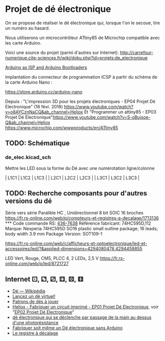 # Projet de dé électronique

On se propose de réaliser le dé électronique qui, lorsque l'on le secoue, tire un numéro au hasard.

Nous utiliserons un microcontrôleur ATtiny85 de Microchip compatible avec les carte Arduino.

Voici une source du projet (parmi d'autres sur Internet): http://carrefour-numerique.cite-sciences.fr/wiki/doku.php?id=projets:de_electronique

[Arduino as ISP and Arduino Bootloaders](https://www.arduino.cc/en/pmwiki.php?n=Tutorial/ArduinoISP)

Implantation du connecteur de programmation ICSP à partir du schéma de la carte Arduino Nano :

https://store.arduino.cc/arduino-nano

Depuis : "L'impression 3D pour les projets électroniques - EP04 Projet Dé Electronique" (18 févr. 2018)
https://www.youtube.com/watch?v=o8AYCznNaCQ&ab_channel=Heliox
Et "Programmer un attiny85 - EP03 Projet Dé Electronique"https://www.youtube.com/watch?v=S-oBujsoe-Q&ab_channel=Heliox
https://www.microchip.com/wwwproducts/en/ATtiny85

## TODO: Schématique

### de_elec.kicad_sch

Mettre les LED sous la forme du Dé avec une numérotation ligne/colonne

| L1C1 | L1C2 | L1C3 |
| L2C1 | L2C2 | L2C3 |
| L3C1 | L3C2 | L3C3 |

## TODO: Recherche composants pour d'autres versions du dé

Série vers série Parallèle HC , Unidirectionnel 8 bit SOIC 16 broches
https://fr.rs-online.com/web/p/compteurs-et-registres-a-decalage/1713136 ***
Code commande RS: [436-7638](https://fr.rs-online.com/web/p/compteurs-et-registres-a-decalage/4367638)
Référence fabricant: 74HC595D,112
Marque: Nexperia
74HC595D SO16 plastic small outline package; 16 leads; body width 3.9 mm
Package Version: SOT109-1

https://fr.rs-online.com/web/c/afficheurs-et-optoelectronique/led-et-accessoires/led/?&applied-dimensions=4294080478,4294458855

LED Vert, Rouge, CMS, PLCC 4, 2 LEDs, 2,5 V
https://fr.rs-online.com/web/p/led/8721727

## Internet ⚀, ⚁, ⚂, ⚃, ⚄, ⚅

- [Dé — Wikipédia](https://fr.wikipedia.org/wiki/D%C3%A9)
- [Lancez un dé virtuel!](https://de.virtuworld.net/)
- [Patrons de dés à jouer](https://www.fiche-maternelle.com/fabriquer-son-des-a-jouer.html)
- [Heliox - Fabriquer un circuit imprimé - EP01 Projet Dé Electronique](https://www.youtube.com/watch?v=8joLK039fjk&ab_channel=Heliox), voir "[EP02 Projet Dé Electronique](https://www.youtube.com/watch?v=6BOH1eVT2Hk&ab_channel=Heliox)"
- [dé électronique qui se déclenche par passage de la main au dessus d'une photorésistance](https://sciences-du-numerique.fr/projet-arduino-pour-la-specialite-isn/de-electronique/41)
- [Fabriquer soit même un Dé électronique sans Arduino](https://www.youtube.com/watch?v=spbdDq6kvxw&ab_channel=ElectroMic)
- [Le registre à décalage](https://www.fabriqueurs.com/le-registre-a-decalage-sipo/)
